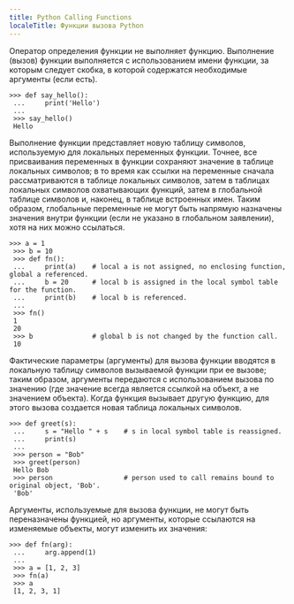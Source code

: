 ```yaml
---
title: Python Calling Functions
localeTitle: Функции вызова Python
---
```

Оператор определения функции не выполняет функцию. Выполнение (вызов) функции выполняется с использованием имени функции, за которым следует скобка, в которой содержатся необходимые аргументы (если есть).
```
>>> def say_hello(): 
 ...     print('Hello') 
 ... 
 >>> say_hello() 
 Hello 
```

Выполнение функции представляет новую таблицу символов, используемую для локальных переменных функции. Точнее, все присваивания переменных в функции сохраняют значение в таблице локальных символов; в то время как ссылки на переменные сначала рассматриваются в таблице локальных символов, затем в таблицах локальных символов охватывающих функций, затем в глобальной таблице символов и, наконец, в таблице встроенных имен. Таким образом, глобальные переменные не могут быть напрямую назначены значения внутри функции (если не указано в глобальном заявлении), хотя на них можно ссылаться.
```
>>> a = 1 
 >>> b = 10 
 >>> def fn(): 
 ...     print(a)    # local a is not assigned, no enclosing function, global a referenced. 
 ...     b = 20      # local b is assigned in the local symbol table for the function. 
 ...     print(b)    # local b is referenced. 
 ... 
 >>> fn() 
 1 
 20 
 >>> b               # global b is not changed by the function call. 
 10 
```

Фактические параметры (аргументы) для вызова функции вводятся в локальную таблицу символов вызываемой функции при ее вызове; таким образом, аргументы передаются с использованием вызова по значению (где значение всегда является ссылкой на объект, а не значением объекта). Когда функция вызывает другую функцию, для этого вызова создается новая таблица локальных символов.
```
>>> def greet(s): 
 ...     s = "Hello " + s    # s in local symbol table is reassigned. 
 ...     print(s) 
 ... 
 >>> person = "Bob" 
 >>> greet(person) 
 Hello Bob 
 >>> person                  # person used to call remains bound to original object, 'Bob'. 
 'Bob' 
```

Аргументы, используемые для вызова функции, не могут быть переназначены функцией, но аргументы, которые ссылаются на изменяемые объекты, могут изменить их значения:
```
>>> def fn(arg): 
 ...     arg.append(1) 
 ... 
 >>> a = [1, 2, 3] 
 >>> fn(a) 
 >>> a 
 [1, 2, 3, 1] 

```